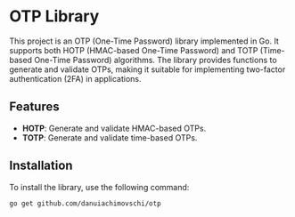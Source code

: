 # OTP Library

This project is an OTP (One-Time Password) library implemented in Go. It supports both HOTP (HMAC-based One-Time Password) and TOTP (Time-based One-Time Password) algorithms. The library provides functions to generate and validate OTPs, making it suitable for implementing two-factor authentication (2FA) in applications.

## Features

- **HOTP**: Generate and validate HMAC-based OTPs.
- **TOTP**: Generate and validate time-based OTPs.

## Installation

To install the library, use the following command:

```sh
go get github.com/danuiachimovschi/otp
```
